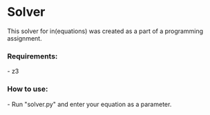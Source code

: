 # Solver
This solver for in(equations) was created as a part of a programming assignment.

<h3>Requirements:</h3>
- z3

<h3>How to use:</h3>
- Run "solver.py" and enter your equation as a parameter.
